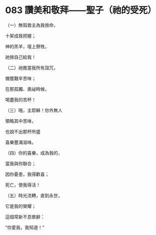 # 083 讚美和敬拜——聖子（祂的受死）

（一）無瑕救主為我捨命，

十架成我把握；

神的羔羊，壇上祭牲，

祂捨自己給我！

（二）祂擔當我所有詛咒，

備嘗艱辛苦味；

在那孤獨、奧祕時候，

喝盡我的苦杯！

（三）哦，主耶穌！你外無人

領略其中苦味，

也說不出那杯所盛

喜樂豐滿滋味。

（四）你的喜樂，成為我的，

當我與你聯合；

因你憂患，我得歡喜；

死亡，使我得活！

（五）時光流轉，直到永世，

它是我的榮耀；

這個常新不息歌辭：

“你愛我，我知道！”

